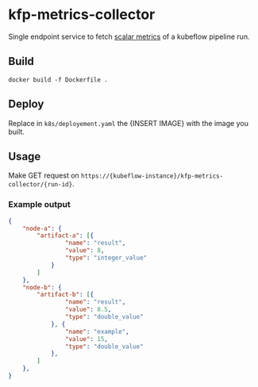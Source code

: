 # kfp-metrics-collector

Single endpoint service to fetch [scalar metrics](https://www.kubeflow.org/docs/components/pipelines/v1/sdk/output-viewer/#scalar-metrics) of a kubeflow pipeline run.

## Build

````shell
docker build -f Dockerfile .
````

## Deploy

Replace in `k8s/deployement.yaml` the {INSERT IMAGE} with the image you built.

## Usage

Make GET request on `https://{kubeflow-instance}/kfp-metrics-collector/{run-id}`.

### Example output

````json
{
    "node-a": {
        "artifact-a": [{
                "name": "result",
                "value": 8,
                "type": "integer_value"
            }
        ]
    },
    "node-b": {
        "artifact-b": [{
                "name": "result",
                "value": 8.5,
                "type": "double_value"
            }, {
                "name": "example",
                "value": 15,
                "type": "double_value"
            },
        ]
    },
}
````
